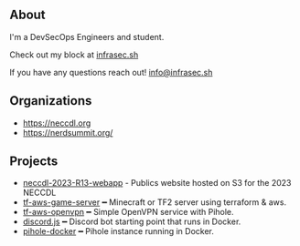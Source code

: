 ## About
I'm a DevSecOps Engineers and student.

Check out my block at [infrasec.sh](https://infrasec.sh)

If you have any questions reach out! [info@infrasec.sh](mailto:info@info@infrasec.sh)

## Organizations

- https://neccdl.org
- https://nerdsummit.org/

## Projects
- [neccdl-2023-R13-webapp](https://github.com/andrew-aiken/neccdl-2023-R13-webapp) - Publics website hosted on S3 for the 2023 NECCDL
- [tf-aws-game-server](https://github.com/andrew-aiken/tf-aws-game-server) ━ Minecraft or TF2 server using terraform & aws.
- [tf-aws-openvpn](https://github.com/andrew-aiken/tf-aws-openvpn) ━ Simple OpenVPN service with Pihole.
- [discord.js](https://github.com/andrew-aiken/discord.js) ━ Discord bot starting point that runs in Docker.
- [pihole-docker](https://github.com/andrew-aiken/pihole-docker) ━ Pihole instance running in Docker.
